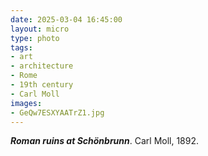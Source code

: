 ```yaml
---
date: 2025-03-04 16:45:00
layout: micro
type: photo
tags:
- art
- architecture
- Rome
- 19th century
- Carl Moll
images:
- GeQw7ESXYAATrZ1.jpg
---
```


_**Roman ruins at Schönbrunn**_. Carl Moll, 1892.
